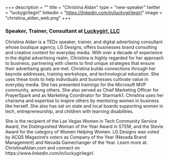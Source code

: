 +++
description = ""
title = "Christina Aldan"
type = "new-speaker"
twitter = "luckygirliegirl"
linkedin = "https://linkedin.com/in/luckygirliegirl"
image = "christina_aldan_web.png"
+++
<h3>Speaker, Trainer, Consultant at <a href="https://www.linkedin.com/in/luckygirliegirl" target ="_blank">Luckygirl, LLC</a></h3>

<p>Christina Aldan is a TEDx speaker, trainer, and digital advertising consultant whose boutique agency, LG Designs, offers businesses brand consulting and creative content for everyday media. With over a decade of experience in the digital advertising realm, Christina is highly regarded for her approach to business, partnering with clients to find unique strategies that ensure their advertising goals are met. Christina builds connections through her keynote addresses, training workshops, and technological education. She uses these tools to help individuals and businesses cultivate value in everyday media. She has presented trainings for the Microsoft MVP community, among others. She also served as Chief Marketing Officer for PrayerSpark and as Marketing Coordinator for Starmark1. Christina uses her charisma and expertise to inspire others by mentoring women in business like herself. She also has sat on state and local boards supporting women in tech, entrepreneurship, and children with learning disabilities.</p>

<p>She is the recipient of the Las Vegas Women in Tech Community Service Award, the Distinguished Woman of the Year Award in STEM, and the Stevie Award for the category of Women Helping Women. LG Designs was voted by ACQ5 Magazine’s voters as Company of the Year (Nevada Brand Management) and Nevada Gamechanger of the Year. Learn more at: ChristinaAldan.com and connect on https://www.linkedin.com/in/luckygirliegirl.</p>